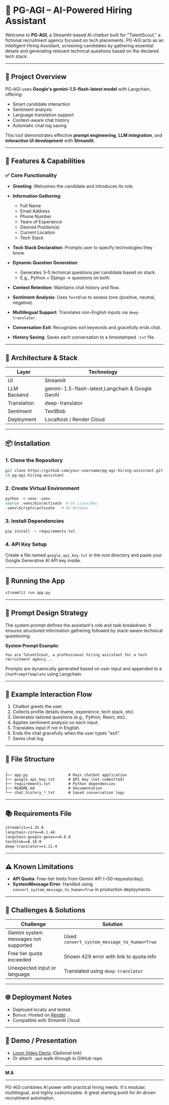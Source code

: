 # 🤖 PG-AGI – AI-Powered Hiring Assistant

Welcome to **PG-AGI**, a Streamlit-based AI chatbot built for "TalentScout," a fictional recruitment agency focused on tech placements. PG-AGI acts as an intelligent Hiring Assistant, screening candidates by gathering essential details and generating relevant technical questions based on the declared tech stack.

---

## 📘 Project Overview

PG-AGI uses **Google's gemini-1.5-flash-latest model** with Langchain, offering:

* Smart candidate interaction
* Sentiment analysis
* Language translation support
* Context-aware chat history
* Automatic chat log saving

This tool demonstrates effective **prompt engineering**, **LLM integration**, and **interactive UI development** with **Streamlit**.

---

## 🎯 Features & Capabilities

### ✅ Core Functionality

* **Greeting**: Welcomes the candidate and introduces its role.
* **Information Gathering**:

  * Full Name
  * Email Address
  * Phone Number
  * Years of Experience
  * Desired Position(s)
  * Current Location
  * Tech Stack
* **Tech Stack Declaration**: Prompts user to specify technologies they know.
* **Dynamic Question Generation**:

  * Generates 3–5 technical questions per candidate based on stack.
  * E.g., Python + Django → questions on both.
* **Context Retention**: Maintains chat history and flow.
* **Sentiment Analysis**: Uses `TextBlob` to assess tone (positive, neutral, negative).
* **Multilingual Support**: Translates non-English inputs via `deep-translator`.
* **Conversation Exit**: Recognizes exit keywords and gracefully ends chat.
* **History Saving**: Saves each conversation to a timestamped `.txt` file.

---

## 🧱 Architecture & Stack

| Layer       | Technology                                      |
| ----------- | ------------------------------------------------|
| UI          | Streamlit                                       |
| LLM Backend |gemini-1.5-flash-latest,Langchain & Google GenAI |
| Translation | deep-translator                                 |
| Sentiment   | TextBlob                                        |
| Deployment  | Localhost / Render Cloud                        |

---

## 📦 Installation

### 1. Clone the Repository

```bash
git clone https://github.com/your-username/pg-agi-hiring-assistant.git
cd pg-agi-hiring-assistant
```

### 2. Create Virtual Environment

```bash
python -m venv .venv
source .venv/bin/activate  # On Linux/Mac
.venv\Scripts\activate   # On Windows
```

### 3. Install Dependencies

```bash
pip install -r requirements.txt
```

### 4. API Key Setup

Create a file named `google_api_key.txt` in the root directory and paste your Google Generative AI API key inside.

---

## 🚀 Running the App

```bash
streamlit run app.py
```

---

## 🧠 Prompt Design Strategy

The system prompt defines the assistant's role and task breakdown. It ensures structured information gathering followed by stack-aware technical questioning.

**System Prompt Example:**

```
You are TalentScout, a professional hiring assistant for a tech recruitment agency...
```

Prompts are dynamically generated based on user input and appended to a `ChatPromptTemplate` using Langchain.

---

## 💬 Example Interaction Flow

1. Chatbot greets the user.
2. Collects profile details (name, experience, tech stack, etc).
3. Generates tailored questions (e.g., Python, React, etc).
4. Applies sentiment analysis on each input.
5. Translates input if not in English.
6. Ends the chat gracefully when the user types "exit".
7. Saves chat log.

---

## 📁 File Structure

```
.
├── app.py                  # Main chatbot application
├── google_api_key.txt      # API key (not committed)
├── requirements.txt        # Python dependencies
├── README.md               # Documentation
└── chat_history_*.txt      # Saved conversation logs
```

---

## 📚 Requirements File

```txt
streamlit==1.35.0
langchain-core==0.1.44
langchain-google-genai==0.0.8
textblob==0.18.0
deep-translator==1.11.4
```

---

## ⚠️ Known Limitations

* **API Quota**: Free-tier limits from Gemini API (\~50 requests/day). 
* **SystemMessage Error**: Handled using `convert_system_message_to_human=True` in production deployments.

---

## 🧩 Challenges & Solutions

| Challenge                            | Solution                                    |
| ------------------------------------ | ------------------------------------------- |
| Gemini system messages not supported | Used `convert_system_message_to_human=True` |
| Free tier quota exceeded             | Shown 429 error with link to quota info     |
| Unexpected input or language         | Translated using `deep-translator`          |


---

## 🌐 Deployment Notes

* Deployed locally and tested.
* Bonus: Hosted on [Render](https://pg-agi-chatbot.onrender.com) .
* Compatible with Streamlit Cloud.

---

## 🎥 Demo / Presentation

* [Loom Video Demo](#) *(Optional link)*
* Or attach `.mp4` walk-through in GitHub repo

---


**M A**

---

PG-AGI combines AI power with practical hiring needs. It's modular, multilingual, and highly customizable. A great starting point for AI-driven recruitment automation.
